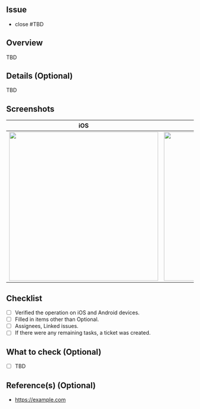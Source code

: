 ## Issue

- close #TBD

## Overview

TBD

## Details (Optional)

TBD

## Screenshots

|iOS|Android|
|:--:|:--:|
|<img src="" width=400>|<img src="" width=400>|

## Checklist

- [ ] Verified the operation on iOS and Android devices.
- [ ] Filled in items other than Optional.
- [ ] Assignees, Linked issues.
- [ ] If there were any remaining tasks, a ticket was created.

## What to check (Optional)

- [ ] TBD

## Reference(s) (Optional)

- https://example.com
